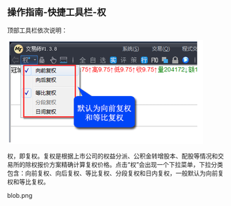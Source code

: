 ## 操作指南-快捷工具栏-权

顶部工具栏依次说明：

![](/assets/17111.png)

权，即复权。复权是根据上市公司的权益分派、公积金转增股本、配股等情况和交易所的除权报价方案精确计算复权价格。点击“权”会出现一个下拉菜单，下拉分类包含：向前复权、向后复权、等比复权、分段复权和日内复权，一般默认为向前复权和等比复权。

blob.png 

                         